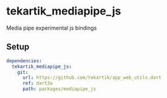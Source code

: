 # tekartik_mediapipe_js

Media pipe experimental js bindings

## Setup

```yaml
dependencies:
  tekartik_mediapipe_js:
    git:
      url: https://github.com/tekartik/app_web_utils.dart
      ref: dart3a
      path: packages/mediapipe_js
```